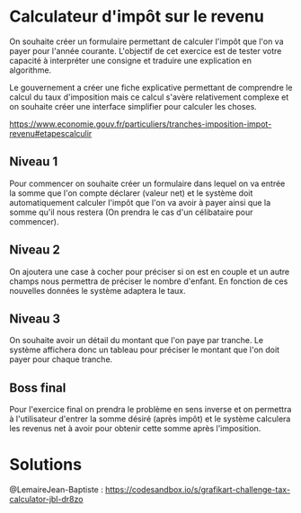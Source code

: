 # Calculateur d'impôt sur le revenu

On souhaite créer un formulaire permettant de calculer l'impôt que l'on va payer pour l'année courante.
L'objectif de cet exercice est de tester votre capacité à interpréter une consigne et traduire une explication en algorithme.

Le gouvernement a créer une fiche explicative permettant de comprendre le calcul du taux d'imposition mais ce calcul s'avère relativement complexe et on souhaite créer une interface simplifier pour calculer les choses.

https://www.economie.gouv.fr/particuliers/tranches-imposition-impot-revenu#etapescalculir

## Niveau 1

Pour commencer on souhaite créer un formulaire dans lequel on va entrée la somme que l'on compte déclarer (valeur net) et le système doit automatiquement calculer l'impôt que l'on va avoir à payer ainsi que la somme qu'il nous restera (On prendra le cas d'un célibataire pour commencer).

## Niveau 2

On ajoutera une case à cocher pour préciser si on est en couple et un autre champs nous permettra de préciser le nombre d'enfant. En fonction de ces nouvelles données le système adaptera le taux.

## Niveau 3

On souhaite avoir un détail du montant que l'on paye par tranche. Le système affichera donc un tableau pour préciser le montant que l'on doit payer pour chaque tranche.

## Boss final

Pour l'exercice final on prendra le problème en sens inverse et on permettra à l'utilisateur d'entrer la somme désiré (après impôt) et le système calculera les revenus net à avoir pour obtenir cette somme après l'imposition.

# Solutions

@LemaireJean-Baptiste : https://codesandbox.io/s/grafikart-challenge-tax-calculator-jbl-dr8zo
